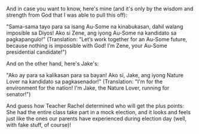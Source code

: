 And in case you want to know, here's mine (and it's only by the wisdom and strength from God that I was able to pull this off):

"Sama-sama tayo para sa isang Au-Some na kinabukasan, dahil walang imposible sa Diyos! Ako si Zene, ang iyong Au-Some na kandidato sa pagkapangulo!" (Translation: "Let’s work together for an Au-Some future, because nothing is impossible with God! I’m Zene, your Au-Some presidential candidate!")

And on the other hand, here's Jake's:

"Ako ay para sa kalikasan para sa bayan! Ako si, Jake, ang iyong Nature Lover na kandidato sa pagkasenador!" (Translation: "I'm for the environment for the nation! I'm Jake, the Nature Lover, running for senator!")

And guess how Teacher Rachel determined who will get the plus points: She had the entire class take part in a mock election, and it looks and feels just like the ones our parents have experienced during election day (well, with fake stuff, of course)!
